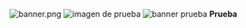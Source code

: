 ![banner.png](https://i.postimg.cc/C15fnJ1W/banner.png)
![imagen de prueba](https://github.com/UDDBootcamp/7M_FULLSTACK_M2_S5/blob/master/assets/banner.png)
![banner prueba](C:/Users/Williamson/Desktop/Prueba/Imagenes/banner.png)
**Prueba**
